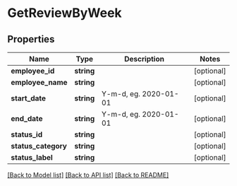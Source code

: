 # GetReviewByWeek

## Properties

 Name                | Type       | Description           | Notes      
---------------------|------------|-----------------------|------------
 **employee_id**     | **string** |                       | [optional] 
 **employee_name**   | **string** |                       | [optional] 
 **start_date**      | **string** | Y-m-d, eg. 2020-01-01 | [optional] 
 **end_date**        | **string** | Y-m-d, eg. 2020-01-01 | [optional] 
 **status_id**       | **string** |                       | [optional] 
 **status_category** | **string** |                       | [optional] 
 **status_label**    | **string** |                       | [optional] 

[[Back to Model list]](../../README.md#documentation-for-models) [[Back to API list]](../../README.md#documentation-for-api-endpoints) [[Back to README]](../../README.md)


